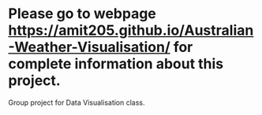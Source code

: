 # Please go to webpage https://amit205.github.io/Australian-Weather-Visualisation/ for complete information about this project.
Group project for Data Visualisation class.
